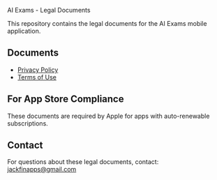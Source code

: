 AI Exams - Legal Documents

This repository contains the legal documents for the AI Exams mobile application.

## Documents

- [Privacy Policy](privacy-policy.html)
- [Terms of Use](terms-of-use.html)

## For App Store Compliance

These documents are required by Apple for apps with auto-renewable subscriptions.

## Contact

For questions about these legal documents, contact: jackfinapps@gmail.com
